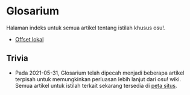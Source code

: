 # Glosarium

Halaman indeks untuk semua artikel tentang istilah khusus osu!.

- [Offset lokal](Local_song_offset)

## Trivia

- Pada 2021-05-31, Glosarium telah dipecah menjadi beberapa artikel terpisah untuk memungkinkan perluasan lebih lanjut dari osu! wiki. Semua artikel untuk istilah terkait sekarang tersedia di [peta situs](/wiki/Sitemap).
